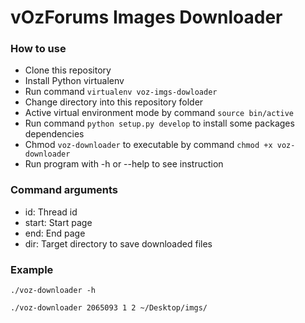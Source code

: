 # vOzForums Images Downloader

### How to use

* Clone this repository
* Install Python virtualenv
* Run command ``virtualenv voz-imgs-dowloader``
* Change directory into this repository folder
* Active virtual environment mode by command ``source bin/active``
* Run command ``python setup.py develop`` to install some packages dependencies
* Chmod ``voz-downloader`` to executable by command ``chmod +x voz-downloader``
* Run program with -h or --help to see instruction

### Command arguments
* id: Thread id
* start: Start page
* end: End page
* dir: Target directory to save downloaded files


### Example

``./voz-downloader -h``

``./voz-downloader 2065093 1 2 ~/Desktop/imgs/``
